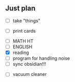 ## Just plan
- [ ] take "things"
+ [ ] print cards
- [ ] MATH HT
- [ ] ENGLISH 
- [x] reading
- [ ] program for handling noise
- [ ] sync obsidian!!!
+ [ ] vacuum cleaner
